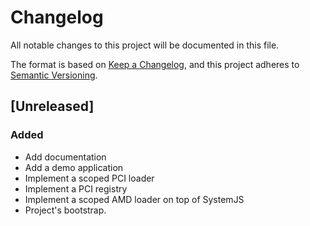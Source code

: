 # Changelog

All notable changes to this project will be documented in this file.

The format is based on [Keep a Changelog](https://keepachangelog.com/en/1.1.0/),
and this project adheres to [Semantic Versioning](https://semver.org/spec/v2.0.0.html).

## [Unreleased]

### Added

- Add documentation
- Add a demo application
- Implement a scoped PCI loader
- Implement a PCI registry
- Implement a scoped AMD loader on top of SystemJS
- Project's bootstrap.
